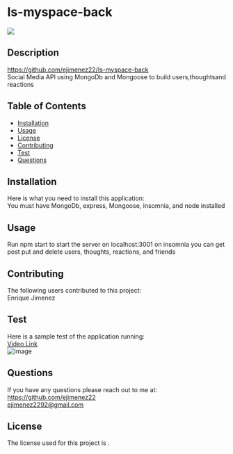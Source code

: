  # Is-myspace-back
  
  ![](https://img.shields.io/badge/License-Apache_2.0-blue.svg)
  
  ## Description 
  https://github.com/ejimenez22/Is-myspace-back
  <br />
  Social Media API using MongoDb and Mongoose to build users,thoughtsand reactions
  ## Table of Contents
  * [Installation](#Installation)
  * [Usage](#Usage)
  * [License](#License)
  * [Contributing](#Contributing)
  * [Test](#Test)
  * [Questions](#Questions)
  ## Installation
  Here is what you need to install this application: 
  <br />
  You must have MongoDb, express, Mongoose, insomnia, and node installed
  ## Usage
  Run npm start to start the server on localhost:3001 on insomnia you can get post put and delete users, thoughts, reactions, and friends
  ## Contributing
  The following users contributed to this project:
  <br />
  Enrique Jimenez
  ## Test
  Here is a sample test of the application running:
  <br />
  [Video Link](https://drive.google.com/file/d/1iEqRWZa1rFBDKWisdwxyE7-2tGek8Oj3/view)
  <br />
  ![image](./images/module-18-gif.gif)
  <br />
  ## Questions
  If you have any questions please reach out to me at:
  <br />
  https://github.com/ejimenez22
  <br />
  ejimenez2292@gmail.com
  <br />
  
  ## License
  The license used for this project is [](#License).
  